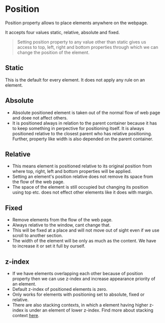 # Position
Position property allows to place elements anywhere on the webpage.

It accepts four values static, relative, absolute and fixed.

> Setting position property to any value other than static gives us access to top, left, right and bottom properties through which we can change the position of the element.

## Static
This is the default for every element. It does not apply any rule on an element.

## Absolute
- Absolute positioned element is taken out of the normal flow of web page and doee not affect others.
- It is positioned always in relation to the parent container because it has to keep something in perpective for positioning itself. It is always positioned relative to the closest parent who has relative positioning. Further, property like width is also depended on the parent container.

## Relative
- This means element is positioned relative to its original position from where top, right, left and bottom properties will be applied.
- Setting an element's position relative does not remove its space from the flow of the web page.
- The space of the element is still occupied but changing its position using top etc. does not effect other elements like it does with margin.

## Fixed
- Remove elements from the flow of the web page. 
- Always relative to the window, cant change that. 
- This will be fixed at a place and will not move out of sight even if we use scroll to another section.
- The width of the element will be only as much as the content. We have to increase it or set it full by ourself.

## z-index
- If we have elements overlapping each other because of position property then we can use z-index and increase appearance priority of an element.
- Default z-index of positioned elements is zero.
- Only works for elements with positioning set to absolute, fixed or relative.
- There are also stacking contexts, in which a element having higher z-index is under an element of lower z-index. Find more about stacking context [here][stacking context].

[stacking context]: https://developer.mozilla.org/en-US/docs/Web/CSS/CSS_Positioning/Understanding_z_index/The_stacking_context
